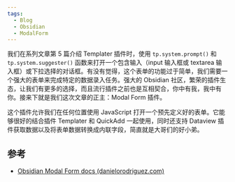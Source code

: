 ```yaml
---
tags:
  - Blog
  - Obsidian
  - ModalForm
---
```

我们在系列文章第 5 篇介绍 Templater 插件时，使用 `tp.system.prompt()` 和 `tp.system.suggester()` 函数来打开一个包含输入（input 输入框或 textarea 输入框）或下拉选择的对话框。有没有觉得，这个表单的功能过于简单，我们需要一个强大的表单来完成特定的数据录入任务。强大的 Obsidian 社区，繁荣的插件生态，让我们有更多的选择，而且流行插件之前也是互相契合，你中有我，我中有你。接来下就是我们这次文章的正主：Modal Form 插件。

这个插件允许我们在任何位置使用 JavaScript 打开一个预先定义好的表单。它能够很好的结合插件 Templater 和 QuickAdd 一起使用，同时还支持 Dataview 插件获取数据以及将表单数据转换成内联字段，简直就是大哥们的好小弟。


## 参考

- [Obsidian Modal Form docs (danielorodriguez.com)](https://danielorodriguez.com/obsidian-modal-form/)